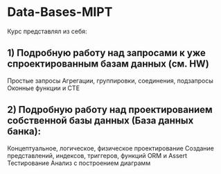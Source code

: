 # Data-Bases-MIPT

Курс представлял из себя:

##    1) Подробную работу над запросами к уже спроектированным базам данных (см. HW)
Простые запросы
Агрегации, группировки, соединения, подзапросы
Оконные функции и CTE
        
##   2) Подробную работу над проектированием собственной базы данных (База данных банка):
Концептуальное, логическое, физическое проектирование
Создание представлений, индексов, триггеров, функций
ORM и Assert Тестирование
Анализ с построением диаграмм

